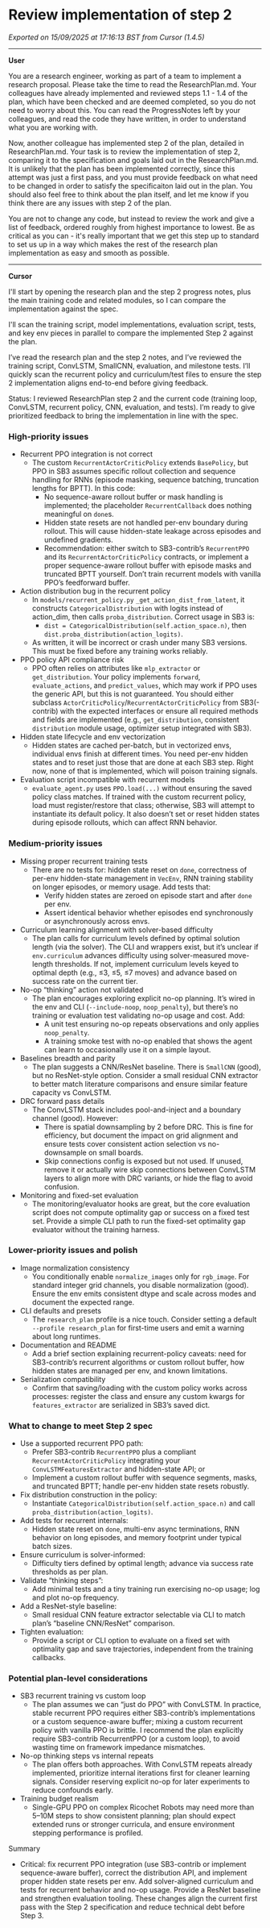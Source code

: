 # Review implementation of step 2
_Exported on 15/09/2025 at 17:16:13 BST from Cursor (1.4.5)_

---

**User**

You are a research engineer, working as part of a team to implement a research proposal. Please take the time to read the ResearchPlan.md. Your colleagues have already implemented and reviewed steps 1.1 - 1.4 of the plan, which have been checked and are deemed completed, so you do not need to worry about this. You can read the ProgressNotes left by your colleagues, and read the code they have written, in order to understand what you are working with.

Now, another colleague has implemented step 2 of the plan, detailed in ResearchPlan.md.
Your task is to review the implementation of step 2, comparing it to the specification and goals laid out in the ResearchPlan.md. It is unlikely that the plan has been implemented correctly, since this attempt was just a first pass, and you must provide feedback on what need to be changed in order to satisfy the specificaiton laid out in the plan. You should also feel free to think about the plan itself, and let me know if you think there are any issues with step 2 of the plan.

You are not to change any code, but instead to review the work and give a list of feedback, ordered roughly from highest importance to lowest. Be as critical as you can - it's really important that we get this step up to standard to set us up in a way which makes the rest of the research plan implementation as easy and smooth as possible. 

---

**Cursor**

I'll start by opening the research plan and the step 2 progress notes, plus the main training code and related modules, so I can compare the implementation against the spec.

I'll scan the training script, model implementations, evaluation script, tests, and key env pieces in parallel to compare the implemented Step 2 against the plan.

I’ve read the research plan and the step 2 notes, and I’ve reviewed the training script, ConvLSTM, SmallCNN, evaluation, and milestone tests. I’ll quickly scan the recurrent policy and curriculum/test files to ensure the step 2 implementation aligns end-to-end before giving feedback.

Status: I reviewed ResearchPlan step 2 and the current code (training loop, ConvLSTM, recurrent policy, CNN, evaluation, and tests). I’m ready to give prioritized feedback to bring the implementation in line with the spec.

### High-priority issues
- Recurrent PPO integration is not correct
  - The custom `RecurrentActorCriticPolicy` extends `BasePolicy`, but PPO in SB3 assumes specific rollout collection and sequence handling for RNNs (episode masking, sequence batching, truncation lengths for BPTT). In this code:
    - No sequence-aware rollout buffer or mask handling is implemented; the placeholder `RecurrentCallback` does nothing meaningful on `done`s.
    - Hidden state resets are not handled per-env boundary during rollout. This will cause hidden-state leakage across episodes and undefined gradients.
    - Recommendation: either switch to SB3-contrib’s `RecurrentPPO` and its `RecurrentActorCriticPolicy` contracts, or implement a proper sequence-aware rollout buffer with episode masks and truncated BPTT yourself. Don’t train recurrent models with vanilla PPO’s feedforward buffer.
- Action distribution bug in the recurrent policy
  - In `models/recurrent_policy.py` `_get_action_dist_from_latent`, it constructs `CategoricalDistribution` with logits instead of action_dim, then calls `proba_distribution`. Correct usage in SB3 is:
    - `dist = CategoricalDistribution(self.action_space.n)`, then `dist.proba_distribution(action_logits)`.
  - As written, it will be incorrect or crash under many SB3 versions. This must be fixed before any training works reliably.
- PPO policy API compliance risk
  - PPO often relies on attributes like `mlp_extractor` or `get_distribution`. Your policy implements `forward`, `evaluate_actions`, and `predict_values`, which may work if PPO uses the generic API, but this is not guaranteed. You should either subclass `ActorCriticPolicy`/`RecurrentActorCriticPolicy` from SB3(-contrib) with the expected interfaces or ensure all required methods and fields are implemented (e.g., `get_distribution`, consistent `distribution` module usage, optimizer setup integrated with SB3).
- Hidden state lifecycle and env vectorization
  - Hidden states are cached per-batch, but in vectorized envs, individual envs finish at different times. You need per-env hidden states and to reset just those that are done at each SB3 step. Right now, none of that is implemented, which will poison training signals.
- Evaluation script incompatible with recurrent models
  - `evaluate_agent.py` uses `PPO.load(...)` without ensuring the saved policy class matches. If trained with the custom recurrent policy, load must register/restore that class; otherwise, SB3 will attempt to instantiate its default policy. It also doesn’t set or reset hidden states during episode rollouts, which can affect RNN behavior.

### Medium-priority issues
- Missing proper recurrent training tests
  - There are no tests for: hidden state reset on `done`, correctness of per-env hidden-state management in `VecEnv`, RNN training stability on longer episodes, or memory usage. Add tests that:
    - Verify hidden states are zeroed on episode start and after `done` per env.
    - Assert identical behavior whether episodes end synchronously or asynchronously across envs.
- Curriculum learning alignment with solver-based difficulty
  - The plan calls for curriculum levels defined by optimal solution length (via the solver). The CLI and wrappers exist, but it’s unclear if `env.curriculum` advances difficulty using solver-measured move-length thresholds. If not, implement curriculum levels keyed to optimal depth (e.g., ≤3, ≤5, ≤7 moves) and advance based on success rate on the current tier.
- No-op “thinking” action not validated
  - The plan encourages exploring explicit no-op planning. It’s wired in the env and CLI (`--include-noop`, `noop_penalty`), but there’s no training or evaluation test validating no-op usage and cost. Add:
    - A unit test ensuring no-op repeats observations and only applies `noop_penalty`.
    - A training smoke test with no-op enabled that shows the agent can learn to occasionally use it on a simple layout.
- Baselines breadth and parity
  - The plan suggests a CNN/ResNet baseline. There is `SmallCNN` (good), but no ResNet-style option. Consider a small residual CNN extractor to better match literature comparisons and ensure similar feature capacity vs ConvLSTM.
- DRC forward pass details
  - The ConvLSTM stack includes pool-and-inject and a boundary channel (good). However:
    - There is spatial downsampling by 2 before DRC. This is fine for efficiency, but document the impact on grid alignment and ensure tests cover consistent action selection vs no-downsample on small boards.
    - Skip connections config is exposed but not used. If unused, remove it or actually wire skip connections between ConvLSTM layers to align more with DRC variants, or hide the flag to avoid confusion.
- Monitoring and fixed-set evaluation
  - The monitoring/evaluator hooks are great, but the core evaluation script does not compute optimality gap or success on a fixed test set. Provide a simple CLI path to run the fixed-set optimality gap evaluator without the training harness.

### Lower-priority issues and polish
- Image normalization consistency
  - You conditionally enable `normalize_images` only for `rgb_image`. For standard integer grid channels, you disable normalization (good). Ensure the env emits consistent dtype and scale across modes and document the expected range.
- CLI defaults and presets
  - The `research_plan` profile is a nice touch. Consider setting a default `--profile research_plan` for first-time users and emit a warning about long runtimes.
- Documentation and README
  - Add a brief section explaining recurrent-policy caveats: need for SB3-contrib’s recurrent algorithms or custom rollout buffer, how hidden states are managed per env, and known limitations.
- Serialization compatibility
  - Confirm that saving/loading with the custom policy works across processes: register the class and ensure any custom kwargs for `features_extractor` are serialized in SB3’s saved dict.

### What to change to meet Step 2 spec
- Use a supported recurrent PPO path:
  - Prefer SB3-contrib `RecurrentPPO` plus a compliant `RecurrentActorCriticPolicy` integrating your `ConvLSTMFeaturesExtractor` and hidden-state API; or
  - Implement a custom rollout buffer with sequence segments, masks, and truncated BPTT; handle per-env hidden state resets robustly.
- Fix distribution construction in the policy:
  - Instantiate `CategoricalDistribution(self.action_space.n)` and call `proba_distribution(action_logits)`.
- Add tests for recurrent internals:
  - Hidden state reset on `done`, multi-env async terminations, RNN behavior on long episodes, and memory footprint under typical batch sizes.
- Ensure curriculum is solver-informed:
  - Difficulty tiers defined by optimal length; advance via success rate thresholds as per plan.
- Validate “thinking steps”:
  - Add minimal tests and a tiny training run exercising no-op usage; log and plot no-op frequency.
- Add a ResNet-style baseline:
  - Small residual CNN feature extractor selectable via CLI to match plan’s “baseline CNN/ResNet” comparison.
- Tighten evaluation:
  - Provide a script or CLI option to evaluate on a fixed set with optimality gap and save trajectories, independent from the training callbacks.

### Potential plan-level considerations
- SB3 recurrent training vs custom loop
  - The plan assumes we can “just do PPO” with ConvLSTM. In practice, stable recurrent PPO requires either SB3-contrib’s implementations or a custom sequence-aware buffer; mixing a custom recurrent policy with vanilla PPO is brittle. I recommend the plan explicitly require SB3-contrib RecurrentPPO (or a custom loop), to avoid wasting time on framework impedance mismatches.
- No-op thinking steps vs internal repeats
  - The plan offers both approaches. With ConvLSTM repeats already implemented, prioritize internal iterations first for cleaner learning signals. Consider reserving explicit no-op for later experiments to reduce confounds early.
- Training budget realism
  - Single-GPU PPO on complex Ricochet Robots may need more than 5–10M steps to show consistent planning; plan should expect extended runs or stronger curricula, and ensure environment stepping performance is profiled.

Summary
- Critical: fix recurrent PPO integration (use SB3-contrib or implement sequence-aware buffer), correct the distribution API, and implement proper hidden state resets per env. Add solver-aligned curriculum and tests for recurrent behavior and no-op usage. Provide a ResNet baseline and strengthen evaluation tooling. These changes align the current first pass with the Step 2 specification and reduce technical debt before Step 3.


